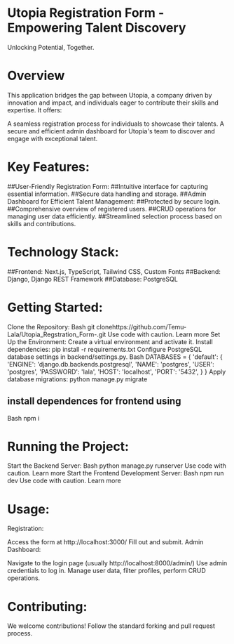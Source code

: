 # Utopia Registration Form - Empowering Talent Discovery

Unlocking Potential, Together.

# Overview

This application bridges the gap between Utopia, a company driven by innovation and impact, and individuals eager to contribute their skills and expertise. It offers:

A seamless registration process for individuals to showcase their talents.
A secure and efficient admin dashboard for Utopia's team to discover and engage with exceptional talent.
# Key Features:

##User-Friendly Registration Form:
##Intuitive interface for capturing essential information.
##Secure data handling and storage.
##Admin Dashboard for Efficient Talent Management:
##Protected by secure login.
##Comprehensive overview of registered users.
##CRUD operations for managing user data efficiently.
##Streamlined selection process based on skills and contributions.
# Technology Stack:

##Frontend: Next.js, TypeScript, Tailwind CSS, Custom Fonts
##Backend: Django, Django REST Framework
##Database: PostgreSQL
# Getting Started:

Clone the Repository:
Bash
git clonehttps://github.com/Temu-Lala/Utopia_Regstration_Form-.git
Use code with caution. Learn more
Set Up the Environment:
Create a virtual environment and activate it.
Install dependencies: pip install -r requirements.txt
Configure PostgreSQL database settings in backend/settings.py.
Bash
DATABASES = {
    'default': {
        'ENGINE': 'django.db.backends.postgresql',
        'NAME': 'postgres',
        'USER': 'postgres',
        'PASSWORD': 'lala',
        'HOST': 'localhost',
        'PORT': '5432',
    }
}
Apply database migrations: python manage.py migrate

## install dependences for frontend using 
Bash
npm i
# Running the Project:

Start the Backend Server:
Bash
python manage.py runserver
Use code with caution. Learn more
Start the Frontend Development Server:
Bash
npm run dev
Use code with caution. Learn more
# Usage:

Registration:

Access the form at http://localhost:3000/
Fill out and submit.
Admin Dashboard:

Navigate to the login page (usually http://localhost:8000/admin/)
Use admin credentials to log in.
Manage user data, filter profiles, perform CRUD operations.
# Contributing:

We welcome contributions! Follow the standard forking and pull request process.
